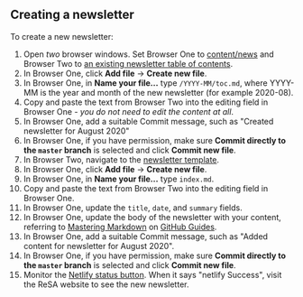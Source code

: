 ## Creating a newsletter

To create a new newsletter:
1. Open *two* browser windows. Set Browser One to [content/news](https://github.com/researchsoft/website/tree/master/content/news) and Browser Two to [an existing newsletter table of contents](https://raw.githubusercontent.com/researchsoft/website/master/content/news/2020-06/toc.md).
1. In Browser One, click **Add file** -> **Create new file**.
1. In Browser One, in **Name your file...** type ```/YYYY-MM/toc.md```, where YYYY-MM is the year and month of the new newsletter (for example 2020-08).
1. Copy and paste the text from Browser Two into the editing field in Browser One - _you do not need to edit the content at all_.
1. In Browser One, add a suitable Commit message, such as "Created newsletter for August 2020"
1. In Browser One, if you have permission, make sure **Commit directly to the ```master``` branch** is selected and click **Commit new file**.
1. In Browser Two, navigate to the [newsletter template](https://raw.githubusercontent.com/researchsoft/website/master/newsletter-template/index.md).
1. In Browser One, click **Add file** -> **Create new file**.
1. In Browser One, in **Name your file...** type ```index.md```.
1. Copy and paste the text from Browser Two into the editing field in Browser One.
1. In Browser One, update the ```title```, ```date```, and ```summary``` fields.
1. In Browser One, update the body of the newsletter with your content, referring to [Mastering Markdown](https://guides.github.com/features/mastering-markdown/) on [GitHub Guides](https://guides.github.com/).
1. In Browser One, add a suitable Commit message, such as "Added content for newsletter for August 2020".
1. In Browser One, if you have permission, make sure **Commit directly to the ```master``` branch** is selected and click **Commit new file**.
1. Monitor the [Netlify status button](https://github.com/researchsoft/website). When it says "netlify Success", visit the ReSA website to see the new newsletter.
